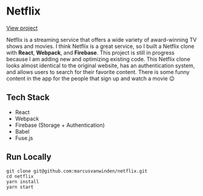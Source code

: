 <h1>Netflix</h1>

<p><a href="https://marcusvanwinden-netflix.web.app">View project</a></p>

<p>Netflix is a streaming service that offers a wide variety of award-winning TV shows and movies. I think Netflix is a great service, so I built a Netflix clone with <b>React</b>, <b>Webpack</b>, and <b>Firebase</b>. This project is still in progress because I am adding new and optimizing existing code. This Netflix clone looks almost identical to the original website, has an authentication system, and allows users to search for their favorite content. There is some funny content in the app for the people that sign up and watch a movie 😉</p>

<h2>Tech Stack</h2>
<ul>
  <li>React</li>
  <li>Webpack</li>
  <li>Firebase (Storage + Authentication)</li>
  <li>Babel</li>
  <li>Fuse.js</li>
</ul>

<h2>Run Locally</h2>

```
git clone git@github.com:marcusvanwinden/netflix.git
cd netflix
yarn install
yarn start
```
